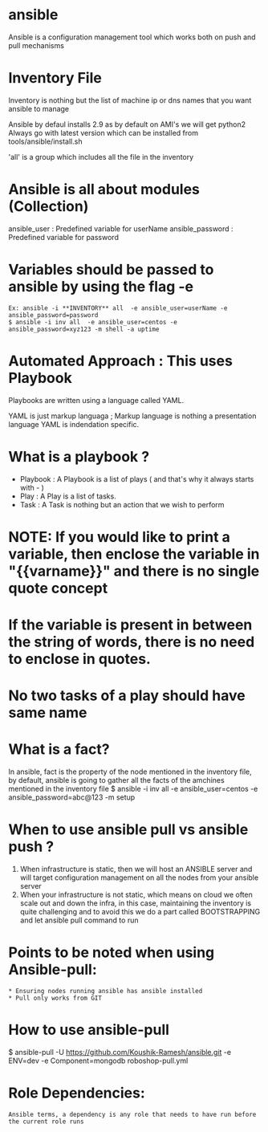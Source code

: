 # ansible

Ansible is a configuration management tool which works both on push and pull mechanisms

# Inventory File

Inventory is nothing but the list of machine ip or dns names that you want ansible to manage

Ansible by defaul installs 2.9 as by default on AMI's we will get python2
Always go with latest version which can be installed from tools/ansible/install.sh

'all' is a group which includes all the file in the inventory

# Ansible is all about modules (Collection)
ansible_user     : Predefined variable for userName 
ansible_password : Predefined variable for password 

# Variables should be passed to ansible by using the flag -e

    Ex: ansible -i **INVENTORY** all  -e ansible_user=userName -e ansible_password=password 
    $ ansible -i inv all  -e ansible_user=centos -e ansible_password=xyz123 -m shell -a uptime

# Automated Approach : This uses Playbook

Playbooks are written using a language called YAML.

YAML is just  markup languaga ; Markup language is nothing a presentation language
YAML is indendation specific.

# What is a playbook ?

* Playbook : A Playbook is a list of plays ( and that's why it always starts with - )
* Play     : A Play is a list of tasks.
* Task     : A Task is nothing but an action that we wish to perform

# NOTE: If you would like to print a variable, then enclose the variable in "{{varname}}" and there is no single quote concept 
# If the variable is present in between the string of words, there is no need to enclose in quotes.
# No two tasks of a play should have same name

# What is a fact?
In ansible, fact is the property of the node mentioned in the inventory file, by default, ansible is going to gather all the facts of the amchines mentioned in the inventory file
    $ ansible -i inv all -e ansible_user=centos -e ansible_password=abc@123 -m setup


# When to use ansible pull vs ansible push ?
1. When infrastructure is static, then we will host an ANSIBLE server and will target configuration management on all the nodes from your ansible server
2. When your infrastructure is not static, which means on cloud we often scale out and down the infra, in this case, maintaining the inventory is quite challenging
and to avoid this we do a part called BOOTSTRAPPING and let ansible pull command to run

# Points to be noted when using Ansible-pull:
    * Ensuring nodes running ansible has ansible installed
    * Pull only works from GIT

# How to use ansible-pull
   $ ansible-pull -U https://github.com/Koushik-Ramesh/ansible.git -e ENV=dev -e Component=mongodb roboshop-pull.yml

# Role Dependencies: 
    Ansible terms, a dependency is any role that needs to have run before the current role runs

